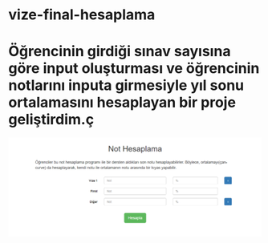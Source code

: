 # vize-final-hesaplama
# Öğrencinin girdiği sınav sayısına göre input oluşturması ve öğrencinin notlarını inputa girmesiyle yıl sonu ortalamasını hesaplayan bir proje geliştirdim.ç
![vize](vize.PNG)

